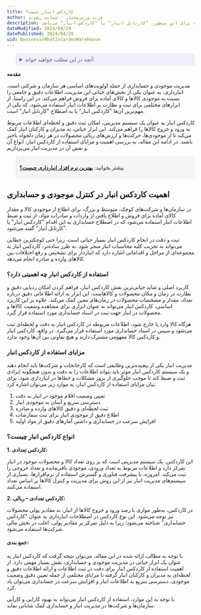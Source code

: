 ```yaml
---
title: کاردکس انبار چیست؟
author: فربد وزیرمختار - سمانه رشوند
description: در دنیای امروز، مدیریت موجودی و انبارداری به عنوان اولویت‌های اساسی هر سازمان محسوب می‌شوند. از جمله ابزارهای مورد استفاده برای این منظور، "کارتابل انبار" یا "کاردکس انبار" می‌باشد.
dateModified: 2024/04/29
datePublished: 2024/04/29
uid: Business/WhatIsCardexWarehouse
---
```


<blockquote style="background-color:#eeeefc; padding:0.5rem">
<details>
  <summary>آنچه در این مطلب خواهید خواند:</summary>
  <ul>
     <li>اهمیت کاردکس انبار در کنترل موجودی و حسابداری</li>
      <li>استفاده از کاردکس انبار چه اهمیتی دارد؟</li>
      <li>مزایای استفاده از کاردکس انبار</li>
      <li>انواع کاردکس انبار چیست؟</li>
      <li>جمع بندی</li>
    </ul>
</details>
</blockquote>

**مقدمه**

مدیریت موجودی و حسابداری از جمله اولویت‌های اساسی هر سازمان و شرکتی است. انبارداری، به عنوان یکی از بخش‌های حیاتی این مدیریت، اطلاعات دقیق و جامعی را نسبت به موجودی کالاها و کالای آماده برای فروش فراهم می‌کند. در این راستا، از ابزارهای مختلفی برای ثبت و نظارت بر اطلاعات انبار استفاده می‌شود، که یکی از مهم‌ترین آن‌ها "کاردکس انبار" یا به اصطلاح "کارتابل انبار" است.

کاردکس انبار به عنوان یک سیستم مدیریتی، امکان ثبت دقیق و لحظه‌ای اطلاعات مربوط به ورود و خروج کالاها را فراهم می‌کند. این ابزار حیاتی، به مدیران و کارکنان انبار کمک می‌کند تا از موجودی‌ها، حرکت‌ها و ارزش‌های ریالی محصولات در هر زمان دلخواه باخبر باشند. در ادامه این مقاله، به بررسی اهمیت و مزایای استفاده از کاردکس انبار، انواع آن و نقش آن در مدیریت انبار می‌پردازیم.


<blockquote style="background-color:#f5f5f5; padding:0.5rem">
<p><strong>بیشتر بخوانید: <a href="https://www.hooshkar.com/Software/Sayan/Module/Inventory" target="_blank">بهترین نرم افزار انبارداری چیست؟
</a></p></strong></blockquote>

## اهمیت کاردکس انبار در کنترل موجودی و حسابداری 

در سازمان‌ها و شرکت‌های کوچک، متوسط و بزرگ، برای اطلاع از موجودی کالا و مقدار کالای آماده برای فروش و اطلاع یافتن از واردات و صادرات مواد، از ثبت و ضبط اطلاعات انبار استفاده می‌شود که در اصطلاح حسابداری به این اقدام "کاردکس انبار" یا "کارتابل انبار" گفته می‌شود.

ثبت و دقت در انجام کاردکس انبار بسیار حیاتی است، زیرا حتی کوچکترین خطایی می‌تواند به تخریب کلیه محاسبات انبار منجر شود. به طرز ساده‌تر، کاردکس انبار به مجموعه‌ای از مراحل و اقداماتی اشاره دارد که انباردار برای تشخیص و رفع اختلافات بین کالاهای وارده و صادره انجام می‌دهد.

### استفاده از کاردکس انبار چه اهمیتی دارد؟

کاربرد اصلی و شاید حیاتی‌ترین نقش کاردکس انبار، فراهم کردن امکان ردیابی دقیق و نظارت در زمان و مکان محصولات و کالاهاست. این ابزار به ارائه اطلاعاتی دقیق درباره تعداد، مقدار و مشخصات محصولات در زمان‌های معین کمک می‌کند. علاوه بر این کاربرد اساسی، کاردکس انبار می‌تواند به عنوان ابزاری برای مشاهده وضعیت کالاها و محصولات در انبار جهت ثبت در اسناد حسابداری مورد استفاده قرار گیرد. 

هرگاه کالا وارد یا خارج شود، اطلاعات مربوطه در کاردکس انبار به دقت و لحظه‌ای ثبت می‌شود و سپس در اسناد حسابداری مورد استفاده قرار می‌گیرد. در واقع، کاردکس انبار و کاردکس کالا مفهومی مشترک دارند و هیچ تفاوتی بین آن‌ها وجود ندارد.

### مزایای استفاده از کاردکس انبار
مدیریت انبار یکی از پیچیده‌ترین وظایفی است که کارخانجات و شرکت‌ها باید انجام دهند و یک سیستم کاردکس انبار موثر باید بتواند اطلاعات را به دقت و بدون هیچگونه ایرادی ثبت و ضبط کند تا موجب جلوگیری از بروز مشکلات و خطاها در انبارداری شود. برای بیان مزایای استفاده از کاردکس انبار، به موارد زیر می‌توان اشاره کرد:
1. تعیین وضعیت اقلام موجود در انبار به دقت
2. دسترسی سریع و آسان به موجودی انبار
3. ثبت لحظه‌ای و دقیق کالاهای وارده و صادره
4. اطلاع دقیق از موجودی انبار برای ثبت سفارشات
5. افزایش سرعت در حسابداری و داشتن آمارهای دقیق از مواد اولیه

### انواع کاردکس انبار چیست؟ 

**1.	کاردکس تعدادی:**

این کاردکس، یک سیستم مدیریتی است که بر روی تعداد کالا و محصولات موجود در انبار تمرکز دارد و اطلاعات مربوط به تعداد ورودی، موجودی باقی‌مانده و تعداد خروجی را ثبت می‌کند. امروزه، با پیشرفت فناوری و گسترش استفاده از نرم‌افزارها، بسیاری از سیستم‌های مدیریت انبار نیز از این روش برای مدیریت و کنترل کالاها بر اساس تعداد استفاده می‌کنند.

**2.	کاردکس تعدادی – ریالی:** 

در کاردکس، به‌طور موازی با رصد ورود و خروج کالاها از انبار، به مقادیر پولی محصولات نیز توجه می‌شود. این نوع کاردکس در اصطلاحات انبارداری به عنوان "کاردکس حسابداری" شناخته می‌شود؛ زیرا به دلیل تمرکز بر مقادیر پولی، اغلب در بخش مالی شرکت‌ها استفاده می‌شود.

#### جمع بندی: 

با توجه به مطالب ارائه شده در این مقاله، می‌توان نتیجه گرفت که کاردکس انبار به عنوان یک ابزار حیاتی در مدیریت موجودی و حسابداری، نقش بسیار مهمی دارد. از اهمیت استفاده از کاردکس انبار برای دقت در ثبت اطلاعات و ارائه اطلاعات دقیق و لحظه‌ای به مدیران و کارکنان انبار گرفته تا مزایای مختلفی از جمله تعیین دقیق وضعیت موجودی، دسترسی سریع به اطلاعات انبار و افزایش سرعت در حسابداری می‌توان یاد کرد.

با توجه به این موارد، استفاده از کاردکس انبار می‌تواند به بهبود کارایی و کارآیی سازمان‌ها و شرکت‌ها در مدیریت انبار و حسابداری کمک شایانی نماید.
